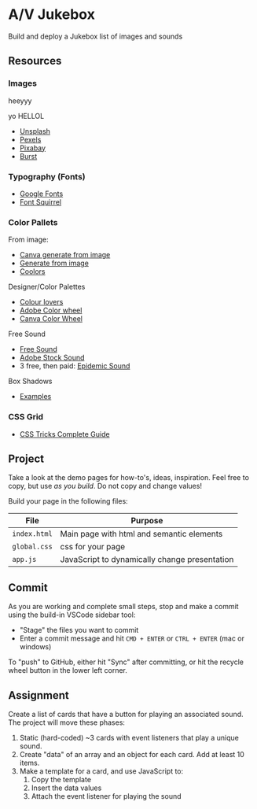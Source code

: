 A/V Jukebox
===

Build and deploy a Jukebox list of images and sounds

## Resources

### Images

heeyyy

yo
 HELLOL

- [Unsplash](https://unsplash.com/)
- [Pexels](https://www.pexels.com/)
- [Pixabay](https://pixabay.com/)
- [Burst](https://burst.shopify.com/)

### Typography (Fonts)

- [Google Fonts](https://fonts.google.com/)
- [Font Squirrel](https://www.fontsquirrel.com/)

### Color Pallets

From image:
- [Canva generate from image](https://www.canva.com/colors/color-palette-generator/)
- [Generate from image](https://imagecolorpicker.com/)
- [Coolors](https://coolors.co/image-picker)

Designer/Color Palettes
- [Colour lovers](https://www.colourlovers.com/)
- [Adobe Color wheel](https://color.adobe.com/create/color-wheel)
- [Canva Color Wheel](https://www.canva.com/colors/color-wheel/)

Free Sound
- [Free Sound](https://freesound.org/)
- [Adobe Stock Sound](https://stock.adobe.com/)
- 3 free, then paid: [Epidemic Sound](https://www.epidemicsound.com/)

Box Shadows
- [Examples](https://getcssscan.com/css-box-shadow-examples)

### CSS Grid

- [CSS Tricks Complete Guide](https://css-tricks.com/snippets/css/complete-guide-grid/)

## Project

Take a look at the demo pages for how-to's, ideas, inspiration. Feel free to copy,
but use _as you build_. Do not copy and change values!

Build your page in the following files:

File | Purpose
---|---
`index.html` | Main page with html and semantic elements
`global.css` | css for your page
`app.js`     | JavaScript to dynamically change presentation

## Commit

As you are working and complete small steps, stop and make a commit using the 
build-in VSCode sidebar tool:

- "Stage" the files you want to commit
- Enter a commit message and hit `CMD + ENTER` or `CTRL + ENTER` (mac or windows)

To "push" to GitHub, either hit "Sync" after committing, or hit the recycle wheel button in the lower left corner.

## Assignment

Create a list of cards that have a button for playing an associated sound. The project will move these phases:

1. Static (hard-coded) ~3 cards with event listeners that play a unique sound.
1. Create "data" of an array and an object for each card. Add at least 10 items.
1. Make a template for a card, and use JavaScript to:
    1. Copy the template
    1. Insert the data values
    1. Attach the event listener for playing the sound